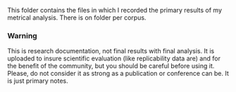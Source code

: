 This folder contains the files in which I recorded the primary results of my metrical analysis. There is on folder per corpus.

### Warning
This is research documentation, not final results with final analysis.
It is uploaded to insure scientific evaluation (like replicability data are) and for the benefit of the community, but you should be careful before using it. Please, do not consider it as strong as a publication or conference can be. It is just primary notes.
